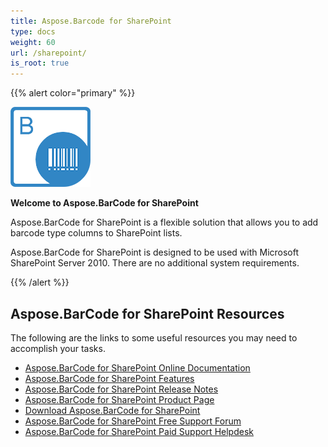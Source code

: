```yaml
---
title: Aspose.Barcode for SharePoint
type: docs
weight: 60
url: /sharepoint/
is_root: true
---
```


{{% alert color="primary" %}}

![Aspose.BarCode for SharePoint](aspose-BarCode-for-SharePoint.png)

**Welcome to Aspose.BarCode for SharePoint**

Aspose.BarCode for SharePoint is a flexible solution that allows you to add barcode type columns to SharePoint lists.

Aspose.BarCode for SharePoint is designed to be used with Microsoft SharePoint Server 2010. There are no additional system requirements.

{{% /alert %}} 

## **Aspose.BarCode for SharePoint Resources**

The following are the links to some useful resources you may need to accomplish your tasks.

- [Aspose.BarCode for SharePoint Online Documentation](/barcode/sharepoint/)
- [Aspose.BarCode for SharePoint Features](/barcode/sharepoint/features/)
- [Aspose.BarCode for SharePoint Release Notes](/barcode/sharepoint/release-notes/)
- [Aspose.BarCode for SharePoint Product Page](https://products.aspose.com/barcode/sharepoint)
- [Download Aspose.BarCode for SharePoint](https://downloads.aspose.com/barcode/sharepoint)
- [Aspose.BarCode for SharePoint Free Support Forum](https://forum.aspose.com/c/barcode)
- [Aspose.BarCode for SharePoint Paid Support Helpdesk](https://helpdesk.aspose.com/)